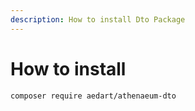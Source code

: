 ```yaml
---
description: How to install Dto Package
---
```


# How to install

```shell
composer require aedart/athenaeum-dto
```

